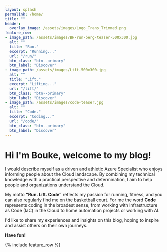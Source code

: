 ```yaml
---
layout: splash
permalink: /home/
title: ""
header:
  overlay_image: /assets/images/Logo_Trans_Trimmed.png
feature_row:
- image_path: /assets/images/BH-run-berg-teaser-500x300.jpg
  alt: ""
  title: "Run."
  excerpt: "Running..."
  url: "/run/"
  btn_class: "btn--primary"
  btn_label: "Discover"
- image_path: /assets/images/Lift-500x300.jpg
  alt: ""
  title: "Lift."
  excerpt: "Lifting..."
  url: "/lift/"
  btn_class: "btn--primary"
  btn_label: "Discover"
- image_path: /assets/images/code-teaser.jpg
  alt: ""
  title: "Code."
  excerpt: "Coding..."
  url: "/code/"
  btn_class: "btn--primary"
  btn_label: "Discover"
---
```

# Hi I'm Bouke, welcome to my blog!

I would describe myself as a driven and athletic Azure Specialist who enjoys informing people about the Cloud landscape. 
By combining my technical knowledge with a practical perspective and determination, I aim to help people and organizations understand the Cloud. 

My motto **“Run. Lift. Code”** reflects my passion for running, fitness, and you can also regularly find me on the basketball court.
For me the word **Code** represents coding in the broadest sense, from working with Infrastructure as Code (IaC) in the Cloud to home automation projects or working with AI.

I'd like to share my experiences and insights on this blog, hoping to inspire and assist others on their own journeys.

**Have fun!**

{% include feature_row %}
